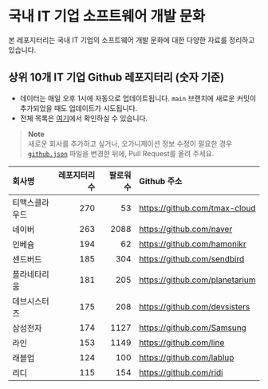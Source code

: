 # 국내 IT 기업 소프트웨어 개발 문화
본 레포지터리는 국내 IT 기업의 소프트웨어 개발 문화에 대한 다양한 자료를 정리하고 있습니다.

## 상위 10개 IT 기업 Github 레포지터리 (숫자 기준)

- 데이터는 매일 오후 1시에 자동으로 업데이트됩니다. `main` 브랜치에 새로운 커밋이 추가되었을 때도 업데이트가 시도됩니다.
- 전체 목록은 [여기](./github.md)에서 확인하실 수 있습니다.

> **Note**<br />
> 새로운 회사를 추가하고 싶거나, 오가니제이션 정보 수정이 필요한 경우 [`github.json`](./github.json) 파일을 변경한 뒤에, Pull Request를 올려 주세요.

<!-- MARKDOWN_TABLE(GITHUB): START -->

| **회사명** | **레포지터리 수** | **팔로워 수** | **Github 주소** |
|:---|---:|---:|:---|
| 티맥스클라우드 | 270 | 53 | https://github.com/tmax-cloud |
| 네이버 | 263 | 2088 | https://github.com/naver |
| 인베슘 | 194 | 62 | https://github.com/hamonikr |
| 센드버드 | 185 | 304 | https://github.com/sendbird |
| 플라네타리움 | 181 | 205 | https://github.com/planetarium |
| 데브시스터즈 | 175 | 208 | https://github.com/devsisters |
| 삼성전자 | 174 | 1127 | https://github.com/Samsung |
| 라인 | 153 | 1149 | https://github.com/line |
| 래블업 | 124 | 100 | https://github.com/lablup |
| 리디 | 115 | 154 | https://github.com/ridi |

<!-- MARKDOWN_TABLE(GITHUB): END -->
